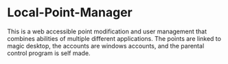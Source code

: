 # Local-Point-Manager
This is a web accessible point modification and user management that combines abilities of multiple different applications. The points are linked to magic desktop, the accounts are windows accounts, and the parental control program is self made.
